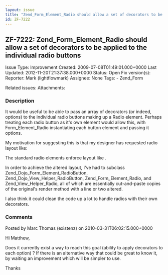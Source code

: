 ```yaml
---
layout: issue
title: "Zend_Form_Element_Radio should allow a set of decorators to be applied to the individual radio buttons"
id: ZF-7222
---
```


ZF-7222: Zend\_Form\_Element\_Radio should allow a set of decorators to be applied to the individual radio buttons
------------------------------------------------------------------------------------------------------------------

 Issue Type: Improvement Created: 2009-07-08T01:49:01.000+0000 Last Updated: 2012-11-20T21:37:38.000+0000 Status: Open Fix version(s): 
 Reporter:  Mark (lightflowmark)  Assignee:  None  Tags: - Zend\_Form
 
 Related issues: 
 Attachments: 
### Description

It would be useful to be able to pass an array of decorators (or indeed, options) to the individual radio buttons making up a Radio element. Perhaps treating each radio button as it's own element would allow this, with Form\_Element\_Radio instantiating each button element and passing it options.

My motivation for suggesting this is that my designer has requested radio layout like:

The standard radio elements enforce layout like .

In order to achieve the altered layout, I've had to subclass Zend\_Dojo\_Form\_Element\_RadioButton, Zend\_Dojo\_View\_Helper\_RadioButton, Zend\_Form\_Element\_Radio, and Zend\_View\_Helper\_Radio, all of which are essentially cut-and-paste copies of the original's render method with a line or two altered.

I also think it could clean the code up a lot to handle radios with their own decorators.

 

 

### Comments

Posted by Marc Thomas (existenz) on 2010-03-31T06:02:15.000+0000

Hi Matthew,

Does it currently exist a way to reach this goal (ability to apply decorators to each option) ? If there is an alternative way that could be great to know it, by waiting an improvement which will be simpler to use.

Thanks

 

 